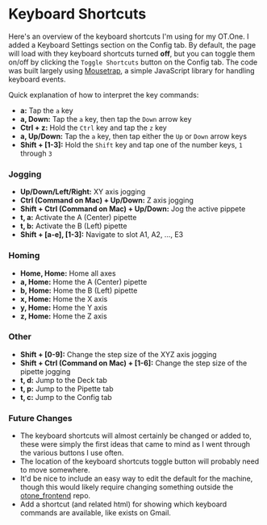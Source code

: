 # Keyboard Shortcuts

Here's an overview of the keyboard shortcuts I'm using for my OT.One. I added a Keyboard Settings section on the Config tab. By default, the page will load with they keyboard shortcuts turned __off__, but you can toggle them on/off by clicking the `Toggle Shortcuts` button on the Config tab. The code was built largely using [Mousetrap](https://craig.is/killing/mice), a simple JavaScript library for handling keyboard events.

Quick explanation of how to interpret the key commands:
 * __a:__ Tap the `a` key
 * __a, Down:__ Tap the `a` key, then tap the `Down` arrow key
 * __Ctrl + z:__ Hold the `Ctrl` key and tap the `z` key
 * __a, Up/Down:__ Tap the `a` key, then tap either the `Up` or `Down` arrow keys
 * __Shift + [1-3]:__ Hold the `Shift` key and tap one of the number keys, `1` through `3`

### Jogging

 * __Up/Down/Left/Right:__ XY axis jogging
 * __Ctrl (Command on Mac) + Up/Down:__ Z axis jogging
 * __Shift + Ctrl (Command on Mac) + Up/Down:__ Jog the active pippete
 * __t, a:__ Activate the A (Center) pipette
 * __t, b:__ Activate the B (Left) pipette
 * __Shift + [a-e], [1-3]:__ Navigate to slot A1, A2, ..., E3

### Homing

 * __Home, Home:__ Home all axes
 * __a, Home:__ Home the A (Center) pipette
 * __b, Home:__ Home the B (Left) pipette
 * __x, Home:__ Home the X axis
 * __y, Home:__ Home the Y axis
 * __z, Home:__ Home the Z axis

### Other

 * __Shift + [0-9]:__ Change the step size of the XYZ axis jogging
 * __Shift + Ctrl (Command on Mac) + [1-6]:__ Change the step size of the pipette jogging
 * __t, d:__ Jump to the Deck tab
 * __t, p:__ Jump to the Pipette tab
 * __t, c:__ Jump to the Config tab

### Future Changes

 * The keyboard shortcuts will almost certainly be changed or added to, these were simply the first ideas that came to mind as I went through the various buttons I use often.
 * The location of the keyboard shortcuts toggle button will probably need to move somewhere.
 * It'd be nice to include an easy way to edit the default for the machine, though this would likely require changing something outside the [otone_frontend](https://github.com/Opentrons/otone_frontend) repo.
 * Add a shortcut (and related html) for showing which keyboard commands are available, like exists on Gmail.
